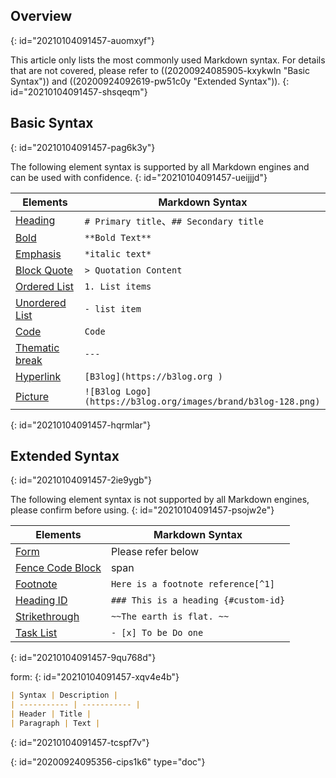 ## Overview
{: id="20210104091457-auomxyf"}

This article only lists the most commonly used Markdown syntax. For details that are not covered, please refer to ((20200924085905-kxykwln "Basic Syntax")) and ((20200924092619-pw51c0y "Extended Syntax")).
{: id="20210104091457-shsqeqm"}

## Basic Syntax
{: id="20210104091457-pag6k3y"}

The following element syntax is supported by all Markdown engines and can be used with confidence.
{: id="20210104091457-ueijjjd"}

| Elements                                                                                       | Markdown Syntax                                                       |
| ------------------------------------------------------------------------------------------------ | ----------------------------------------------------------------------- |
| [Heading](https://ld246.com/article/1583129520165#%E6%A0%87%E9%A2%98)                          | `# Primary title`、`## Secondary title`                              |
| [Bold](https://ld246.com/article/1583129520165#%E5%8A%A0%E7%B2%97)                             | `**Bold Text**`                                                       |
| [Emphasis](https://ld246.com/article/1583129520165#%E5%BC%BA%E8%B0%83)                         | `*italic text*`                                                       |
| [Block Quote](https://ld246.com/article/1583129520165#%E5%9D%97%E5%BC%95%E7%94%A8)             | `> Quotation Content`                                                 |
| [Ordered List](https://ld246.com/article/1583129520165#%E6%9C%89%E5%BA%8F%E5%88%97%E8%A1%A8)   | `1. List items `                                                      |
| [Unordered List](https://ld246.com/article/1583129520165#%E6%97%A0%E5%BA%8F%E5%88%97%E8%A1%A8) | `- list item`                                                         |
| [Code](https://ld246.com/article/1583129520165#%E4%BB%A3%E7%A0%81)                             | `Code`                                                                |
| [Thematic break](https://ld246.com/article/1583129520165#%E5%88%86%E9%9A%94%E7%BA%BF)          | `---`                                                                 |
| [Hyperlink](https://ld246.com/article/1583129520165#%E8%B6%85%E9%93%BE%E6%8E%A5)               | `[B3log](https://b3log.org )`                                         |
| [Picture](https://ld246.com/article/1583129520165#%E5%9B%BE%E7%89%87)                          | `![B3log Logo](https://b3log.org/images/brand/b3log-128.png)` |
{: id="20210104091457-hqrmlar"}

## Extended Syntax
{: id="20210104091457-2ie9ygb"}

The following element syntax is not supported by all Markdown engines, please confirm before using.
{: id="20210104091457-psojw2e"}

| Elements                                                                                                  | Markdown Syntax                      |
| ----------------------------------------------------------------------------------------------------------- | -------------------------------------- |
| [Form](https://ld246.com/article/1583305480675#%E8%A1%A8%E6%A0%BC)                                        | Please refer below                   |
| [Fence Code Block](https://ld246.com/article/1583305480675#%E5%9B%B4%E6%A0%8F%E4%BB%A3%E7%A0%81%E5%9D%97) | span</code>                          |
| [Footnote](https://ld246.com/article/1583305480675#%E8%84%9A%E6%B3%A8)                                    | `Here is a footnote reference[^1]`   |
| [Heading ID](https://ld246.com/article/1583305480675#heading-ids)                                         | `### This is a heading {#custom-id}` |
| [Strikethrough](https://ld246.com/article/1583305480675#%E5%88%A0%E9%99%A4%E7%BA%BF)                      | `~~The earth is flat. ~~`            |
| [Task List](https://ld246.com/article/1583305480675#%E4%BB%BB%E5%8A%A1%E5%88%97%E8%A1%A8)                 | `- [x] To be Do one`                 |
{: id="20210104091457-9qu768d"}

form:
{: id="20210104091457-xqv4e4b"}

```markdown
| Syntax | Description |
| ----------- | ----------- |
| Header | Title |
| Paragraph | Text |
```
{: id="20210104091457-tcspf7v"}


{: id="20200924095356-cips1k6" type="doc"}
